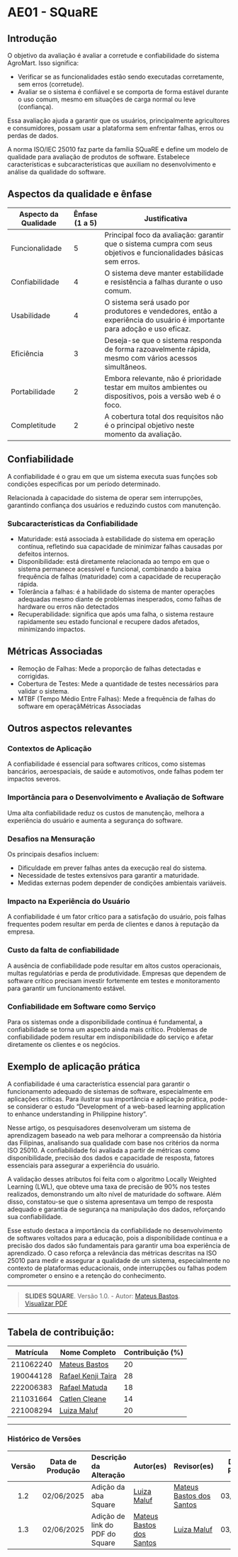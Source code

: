 # __AE01 - SQuaRE__

## __Introdução__

O objetivo da avaliação é avaliar a corretude e confiabilidade do sistema AgroMart. Isso significa:

- Verificar se as funcionalidades estão sendo executadas corretamente, sem erros (corretude).
- Avaliar se o sistema é confiável e se comporta de forma estável durante o uso comum, mesmo em situações de carga normal ou leve (confiança).

Essa avaliação ajuda a garantir que os usuários, principalmente agricultores e consumidores, possam usar a plataforma sem enfrentar falhas, erros ou perdas de dados.

A norma ISO/IEC 25010 faz parte da família SQuaRE e define um modelo de qualidade para avaliação de produtos de software. Estabelece características e subcaracterísticas que auxiliam no desenvolvimento e análise da qualidade do software.

## __Aspectos da qualidade e ênfase__

|Aspecto da Qualidade | Ênfase <br> (1 a 5) | Justificativa |
| ----- | ------- | --------|
| Funcionalidade | 5 | Principal foco da avaliação: garantir que o sistema cumpra com seus objetivos e funcionalidades básicas sem erros. | 
| Confiabilidade | 4 | O sistema deve manter estabilidade e resistência a falhas durante o uso comum. |  
| Usabilidade  | 4 | O sistema será usado por produtores e vendedores, então a experiência do usuário é importante para adoção e uso eficaz. |
| Eficiência | 3 | Deseja-se que o sistema responda de forma razoavelmente rápida, mesmo com vários acessos simultâneos. |
| Portabilidade | 2 | Embora relevante, não é prioridade testar em muitos ambientes ou dispositivos, pois a versão web é o foco. | 
| Completitude | 2 | A cobertura total dos requisitos não é o principal objetivo neste momento da avaliação. | 





## __Confiabilidade__

A confiabilidade é o grau em que um sistema executa suas funções sob condições específicas por um período determinado.

Relacionada à capacidade do sistema de operar sem interrupções, garantindo confiança dos usuários e reduzindo custos com manutenção.

### __Subcaracterísticas da Confiabilidade__

- Maturidade: está associada à estabilidade do sistema em operação contínua, refletindo sua capacidade de minimizar falhas causadas por defeitos internos.
- Disponibilidade: está diretamente relacionada ao tempo em que o sistema permanece acessível e funcional, combinando a baixa frequência de falhas (maturidade) com a capacidade de recuperação
rápida.
- Tolerância a falhas: é a habilidade do sistema de manter operações
adequadas mesmo diante de problemas inesperados, como falhas de
hardware ou erros não detectados
- Recuperabilidade: significa que após uma falha, o sistema restaure rapidamente seu estado funcional e recupere dados afetados, minimizando impactos.

## __Métricas Associadas__

- Remoção de Falhas: Mede a proporção de falhas detectadas e corrigidas.
- Cobertura de Testes: Mede a quantidade de testes necessários para
validar o sistema.
- MTBF (Tempo Médio Entre Falhas): Mede a frequência de falhas do
software em operaçãMétricas Associadas

## __Outros aspectos relevantes__

### __Contextos de Aplicação__

A confiabilidade é essencial para softwares críticos, como sistemas bancários, aeroespaciais,
de saúde e automotivos, onde falhas podem ter impactos severos.

### __Importância para o Desenvolvimento e Avaliação de Software__

Uma alta confiabilidade reduz os custos de manutenção, melhora a experiência do usuário e aumenta a
segurança do software.

### __Desafios na Mensuração__

Os principais desafios incluem:
- Dificuldade em prever falhas antes da execução real do sistema.
- Necessidade de testes extensivos para garantir a maturidade.
- Medidas externas podem depender de condições ambientais variáveis.

### __Impacto na Experiência do Usuário__

A confiabilidade é um fator crítico para a satisfação do usuário, pois falhas
frequentes podem resultar em perda de clientes e danos à reputação da empresa.

### __Custo da falta de confiabilidade__ 

A ausência de confiabilidade pode resultar em altos custos operacionais,
multas regulatórias e perda de produtividade. Empresas que dependem de software crítico precisam investir fortemente em testes e monitoramento para garantir um funcionamento estável.


### __Confiabilidade em Software como Serviço__

Para os sistemas onde a disponibilidade contínua é fundamental, a confiabilidade se torna um aspecto ainda mais crítico. Problemas de confiabilidade podem resultar em indisponibilidade do serviço e afetar diretamente os clientes e os negócios.

## __Exemplo de aplicação prática__

A confiabilidade é uma característica essencial para garantir o funcionamento adequado de sistemas de software, especialmente em aplicações críticas. Para ilustrar sua importância e aplicação prática,
pode-se considerar o estudo “Development of a web-based learning application to enhance understanding in Philippine history”.

Nesse artigo, os pesquisadores desenvolveram um sistema de aprendizagem baseado na web para melhorar a compreensão da história das Filipinas, analisando sua qualidade com base nos critérios da norma ISO 25010. A confiabilidade foi avaliada a partir de métricas como disponibilidade, precisão dos dados e capacidade de resposta, fatores essenciais para assegurar a experiência do usuário.

A validação desses atributos foi feita com o algoritmo Locally Weighted Learning (LWL), que obteve uma taxa de precisão de 90% nos  testes realizados, demonstrando um alto nível de maturidade do software. Além disso, constatou-se que o sistema apresentava um tempo de resposta adequado e garantia de segurança na manipulação dos dados, reforçando sua confiabilidade.

Esse estudo destaca a importância da confiabilidade no desenvolvimento de softwares voltados para a educação, pois a disponibilidade contínua e a precisão dos dados são fundamentais para garantir uma boa experiência de aprendizado. O caso reforça a relevância das métricas descritas na ISO 25010 para medir e assegurar a qualidade de um sistema, especialmente no contexto de plataformas educacionais, onde interrupções ou falhas podem comprometer o ensino e a retenção do conhecimento.

---
> <a name="ref2">  </a> **SLIDES SQUARE**. Versão 1.0. - Autor: [Mateus Bastos](https://github.com/MateuSansete).  
[Visualizar PDF](./assets/pdf/square-slides.pdf)



---


## Tabela de contribuição:

| Matrícula   | Nome Completo                                                   | Contribuição (%) |
|-------------|------------------------------------------------------------------|-----------------|
| 211062240   | [Mateus Bastos](https://github.com/MateuSansete)                 | 20               |
| 190044128   | [Rafael Kenji Taira](https://github.com/rafa-kenji)             | 28              |
| 222006383   | [Rafael Matuda](https://github.com/rmatuda)                     | 18               |
| 211031664   | [Catlen Cleane](https://github.com/catlenc)                     | 14               |
| 221008294   | [Luiza Maluf](https://github.com/LuizaMaluf)                    | 20               |  

---

### Histórico de Versões

| Versão | Data de Produção | Descrição da Alteração         | Autor(es)                              | Revisor(es)                          | Data de Revisão |
|:------:|:----------------:|:------------------------------|:-------------------------------------|:-----------------------------------|:--------------:|
| 1.2    | 02/06/2025       | Adição da aba Square           | [Luiza Maluf](https://github.com/LuizaMaluf)                  | [Mateus Bastos dos Santos](https://github.com/mateusbastosds) | 03/06/2025     |
| 1.3    | 02/06/2025       | Adição de link do PDF do Square | [Mateus Bastos dos Santos](https://github.com/mateusbastosds) | [Luiza Maluf](https://github.com/LuizaMaluf)                  | 03/06/2025     |
